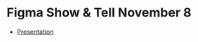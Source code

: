 # Figma Show & Tell November 8

* [Presentation](https://www.figma.com/proto/IJcPG8Lkine7msb35DAKHx/react-figma-Show-and-Tell-Nov-8?node-id=24%3A26&viewport=618%2C442%2C0.2539030909538269&scaling=min-zoom)
